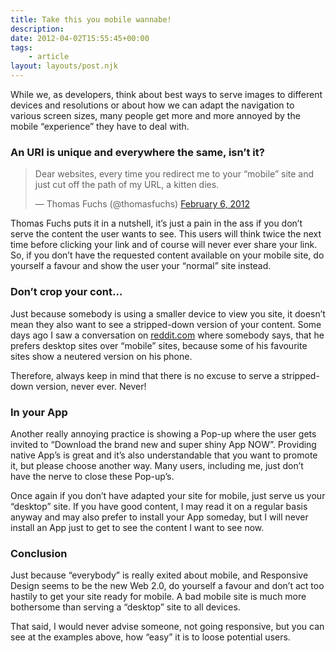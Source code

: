 ```yaml
---
title: Take this you mobile wannabe!
description: 
date: 2012-04-02T15:55:45+00:00
tags:
    - article
layout: layouts/post.njk
---
```


While we, as developers, think about best ways to serve images to different devices and resolutions or about how we can adapt the navigation to various screen sizes, many people get more and more annoyed by the mobile “experience” they have to deal with.

### An URI is unique and everywhere the same, isn’t it?

> Dear websites, every time you redirect me to your “mobile” site and just cut off the path of my URL, a kitten dies.
> 
> — Thomas Fuchs (@thomasfuchs) [February 6, 2012](https://twitter.com/thomasfuchs/status/166361687027494912)

Thomas Fuchs puts it in a nutshell, it’s just a pain in the ass if you don’t serve the content the user wants to see. This users will think twice the next time before clicking your link and of course will never ever share your link. So, if you don’t have the requested content available on your mobile site, do yourself a favour and show the user your “normal” site instead.  

### Don’t crop your cont…

Just because somebody is using a smaller device to view you site, it doesn’t mean they also want to see a stripped-down version of your content. Some days ago I saw a conversation on [reddit.com](http://www.reddit.com/r/web_design/comments/rhofp/i_prefer_desktop_layouts_on_my_mobile_device_not/) where somebody says, that he prefers desktop sites over “mobile” sites, because some of his favourite sites show a neutered version on his phone.

Therefore, always keep in mind that there is no excuse to serve a stripped-down version, never ever. Never!

### In your App

Another really annoying practice is showing a Pop-up where the user gets invited to “Download the brand new and super shiny App NOW”. Providing native App’s is great and it’s also understandable that you want to promote it, but please choose another way. Many users, including me, just don’t have the nerve to close these Pop-up’s.

Once again if you don’t have adapted your site for mobile, just serve us your “desktop” site. If you have good content, I may read it on a regular basis anyway and may also prefer to install your App someday, but I will never install an App just to get to see the content I want to see now.

### Conclusion

Just because “everybody” is really exited about mobile, and Responsive Design seems to be the new Web 2.0, do yourself a favour and don’t act too hastily to get your site ready for mobile. A bad mobile site is much more bothersome than serving a “desktop” site to all devices.

That said, I would never advise someone, not going responsive, but you can see at the examples above, how “easy” it is to loose potential users.